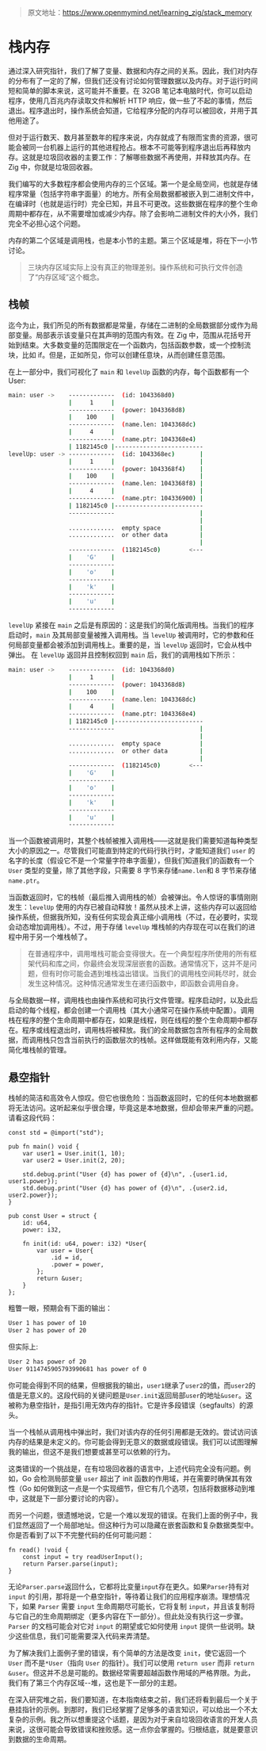 > 原文地址：<https://www.openmymind.net/learning_zig/stack_memory>

# 栈内存

通过深入研究指针，我们了解了变量、数据和内存之间的关系。因此，我们对内存的分布有了一定的了解，但我们还没有讨论如何管理数据以及内存。对于运行时间短和简单的脚本来说，这可能并不重要。在 32GB 笔记本电脑时代，你可以启动程序，使用几百兆内存读取文件和解析 HTTP 响应，做一些了不起的事情，然后退出。程序退出时，操作系统会知道，它给程序分配的内存可以被回收，并用于其他用途了。

但对于运行数天、数月甚至数年的程序来说，内存就成了有限而宝贵的资源，很可能会被同一台机器上运行的其他进程抢占。根本不可能等到程序退出后再释放内存。这就是垃圾回收器的主要工作：了解哪些数据不再使用，并释放其内存。在 Zig 中，你就是垃圾回收器。

我们编写的大多数程序都会使用内存的三个区域。第一个是全局空间，也就是存储程序常量（包括字符串字面量）的地方。所有全局数据都被嵌入到二进制文件中，在编译时（也就是运行时）完全已知，并且不可更改。这些数据在程序的整个生命周期中都存在，从不需要增加或减少内存。除了会影响二进制文件的大小外，我们完全不必担心这个问题。

内存的第二个区域是调用栈，也是本小节的主题。第三个区域是堆，将在下一小节讨论。

> 三块内存区域实际上没有真正的物理差别。操作系统和可执行文件创造了“内存区域”这个概念。

## 栈帧

迄今为止，我们所见的所有数据都是常量，存储在二进制的全局数据部分或作为局部变量。局部表示该变量只在其声明的范围内有效。在 Zig 中，范围从花括号开始到结束。大多数变量的范围限定在一个函数内，包括函数参数，或一个控制流块，比如 if。但是，正如所见，你可以创建任意块，从而创建任意范围。

在上一部分中，我们可视化了 `main` 和 `levelUp` 函数的内存，每个函数都有一个 User:

```bash
main: user ->    -------------  (id: 1043368d0)
                 |     1     |
                 -------------  (power: 1043368d8)
                 |    100    |
                 -------------  (name.len: 1043368dc)
                 |     4     |
                 -------------  (name.ptr: 1043368e4)
                 | 1182145c0 |-------------------------
levelUp: user -> -------------  (id: 1043368ec)       |
                 |     1     |                        |
                 -------------  (power: 1043368f4)    |
                 |    100    |                        |
                 -------------  (name.len: 1043368f8) |
                 |     4     |                        |
                 -------------  (name.ptr: 104336900) |
                 | 1182145c0 |-------------------------
                 -------------                        |
                                                      |
                 .............  empty space           |
                 .............  or other data         |
                                                      |
                 -------------  (1182145c0)        <---
                 |    'G'    |
                 -------------
                 |    'o'    |
                 -------------
                 |    'k'    |
                 -------------
                 |    'u'    |
                 -------------
```

`levelUp` 紧接在 `main` 之后是有原因的：这是我们的简化版调用栈。当我们的程序启动时，`main` 及其局部变量被推入调用栈。当 `levelUp` 被调用时，它的参数和任何局部变量都会被添加到调用栈上。重要的是，当 `levelUp` 返回时，它会从栈中弹出。 在 `levelUp` 返回并且控制权回到 `main` 后，我们的调用栈如下所示：

```bash
main: user ->    -------------  (id: 1043368d0)
                 |     1     |
                 -------------  (power: 1043368d8)
                 |    100    |
                 -------------  (name.len: 1043368dc)
                 |     4     |
                 -------------  (name.ptr: 1043368e4)
                 | 1182145c0 |-------------------------
                 -------------                        |
                                                      |
                 .............  empty space           |
                 .............  or other data         |
                                                      |
                 -------------  (1182145c0)        <---
                 |    'G'    |
                 -------------
                 |    'o'    |
                 -------------
                 |    'k'    |
                 -------------
                 |    'u'    |
                 -------------
```

当一个函数被调用时，其整个栈帧被推入调用栈——这就是我们需要知道每种类型大小的原因之一。尽管我们可能直到特定的代码行执行时，才能知道我们 `user` 的名字的长度（假设它不是一个常量字符串字面量），但我们知道我们的函数有一个 `User` 类型的变量，除了其他字段，只需要 8 字节来存储`name.len`和 8 字节来存储`name.ptr`。

当函数返回时，它的栈帧（最后推入调用栈的帧）会被弹出。令人惊讶的事情刚刚发生：`levelUp` 使用的内存已被自动释放！虽然从技术上讲，这些内存可以返回给操作系统，但据我所知，没有任何实现会真正缩小调用栈（不过，在必要时，实现会动态增加调用栈）。不过，用于存储 `levelUp` 堆栈帧的内存现在可以在我们的进程中用于另一个堆栈帧了。

> 在普通程序中，调用堆栈可能会变得很大。在一个典型程序所使用的所有框架代码和库之间，你最终会发现深层嵌套的函数。通常情况下，这并不是问题，但有时你可能会遇到堆栈溢出错误。当我们的调用栈空间耗尽时，就会发生这种情况。这种情况通常发生在递归函数中，即函数会调用自身。

与全局数据一样，调用栈也由操作系统和可执行文件管理。程序启动时，以及此后启动的每个线程，都会创建一个调用栈（其大小通常可在操作系统中配置）。调用栈在程序的整个生命周期中都存在，如果是线程，则在线程的整个生命周期中都存在。程序或线程退出时，调用栈将被释放。我们的全局数据包含所有程序的全局数据，而调用栈只包含当前执行的函数层次的栈帧。这样做既能有效利用内存，又能简化堆栈帧的管理。

## 悬空指针

栈帧的简洁和高效令人惊叹。但它也很危险：当函数返回时，它的任何本地数据都将无法访问。这听起来似乎很合理，毕竟这是本地数据，但却会带来严重的问题。请看这段代码：

```zig
const std = @import("std");

pub fn main() void {
	var user1 = User.init(1, 10);
	var user2 = User.init(2, 20);

	std.debug.print("User {d} has power of {d}\n", .{user1.id, user1.power});
	std.debug.print("User {d} has power of {d}\n", .{user2.id, user2.power});
}

pub const User = struct {
	id: u64,
	power: i32,

	fn init(id: u64, power: i32) *User{
		var user = User{
			.id = id,
			.power = power,
		};
		return &user;
	}
};
```

粗瞥一眼，预期会有下面的输出：

```bash
User 1 has power of 10
User 2 has power of 20
```

但实际上:

```bash
User 2 has power of 20
User 9114745905793990681 has power of 0
```

你可能会得到不同的结果，但根据我的输出，`user1`继承了`user2`的值，而`user2`的值是无意义的。这段代码的关键问题是`User.init`返回局部`user`的地址`&user`。这被称为悬空指针，是指引用无效内存的指针。它是许多段错误（segfaults）的源头。

当一个栈帧从调用栈中弹出时，我们对该内存的任何引用都是无效的。尝试访问该内存的结果是未定义的。你可能会得到无意义的数据或段错误。我们可以试图理解我的输出，但这不是我们想要或甚至可以依赖的行为。

这类错误的一个挑战是，在有垃圾回收器的语言中，上述代码完全没有问题。例如，Go 会检测局部变量 `user` 超出了 init 函数的作用域，并在需要时确保其有效性（Go 如何做到这一点是一个实现细节，但它有几个选项，包括将数据移动到堆中，这就是下一部分要讨论的内容）。

而另一个问题，很遗憾地说，它是一个难以发现的错误。在我们上面的例子中，我们显然返回了一个局部地址。但这种行为可以隐藏在嵌套函数和复杂数据类型中。你是否看到了以下不完整代码的任何可能问题：

```zig
fn read() !void {
	const input = try readUserInput();
	return Parser.parse(input);
}
```

无论`Parser.parse`返回什么，它都将比变量`input`存在更久。如果`Parser`持有对 `input` 的引用，那将是一个悬空指针，等待着让我们的应用程序崩溃。理想情况下，如果 `Parser` 需要 `input` 生命周期尽可能长，它将复制 `input`，并且该复制将与它自己的生命周期绑定（更多内容在下一部分）。但此处没有执行这一步骤。`Parser` 的文档可能会对它对 `input` 的期望或它如何使用 `input` 提供一些说明。缺少这些信息，我们可能需要深入代码来弄清楚。

为了解决我们上面例子里的错误，有个简单的方法是改变 `init`，使它返回一个 `User` 而不是`*User`（指向 `User` 的指针）。我们可以使用 `return user` 而非 `return &user`。但这并不总是可能的。数据经常需要超越函数作用域的严格界限。为此，我们有了第三个内存区域--堆，这也是下一部分的主题。

在深入研究堆之前，我们要知道，在本指南结束之前，我们还将看到最后一个关于悬挂指针的示例。到那时，我们已经掌握了足够多的语言知识，可以给出一个不太复杂的示例。我之所以想重提这个话题，是因为对于来自垃圾回收语言的开发人员来说，这很可能会导致错误和挫败感。这一点你会掌握的。归根结底，就是要意识到数据的生命周期。
